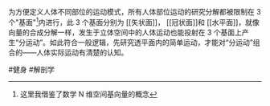 为方便定义人体不同部位的运动模式，所有人体部位运动的研究分解都被限制在 3 个"基面"[^1]内进行，此 3 个基面分别为 [[矢状面]]， [[冠状面]]和 [[水平面]]，就像向量的合成分解一样，发生于立体空间中的人体运动也能投射在 3 个基面上产生“分运动”。如此符合一般逻辑，先研究透平面内的简单运动，才能对“分运动”组合的——人体实际运动有清楚的认知。

[^1]: 这里我借鉴了数学 N 维空间基向量的概念

#健身 #解剖学